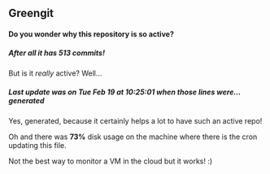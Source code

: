 ## Greengit

#### Do you wonder why this repository is so active?

##### After all it has 513 commits!

But is it *really* active? Well...

##### Last update was on Tue Feb 19 at 10:25:01 when those lines were... generated

Yes, generated, because it certainly helps a lot to have such an active repo!

Oh and there was **73%** disk usage on the machine
where there is the cron updating this file.

Not the best way to monitor a VM in the cloud but it works! :)
